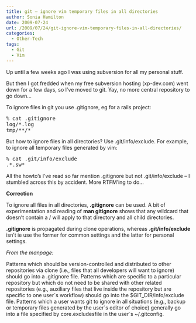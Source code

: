 ```yaml
---
title: git – ignore vim temporary files in all directories
author: Sonia Hamilton
date: 2009-07-24
url: /2009/07/24/git-ignore-vim-temporary-files-in-all-directories/
categories:
  - Other-Tech
tags:
  - Git
  - Vim
---
```

Up until a few weeks ago I was using subversion for all my personal stuff.

<!--more-->

But then I got fredded when my free subversion hosting (xp-dev.com) went down for a few days, so I&#8217;ve moved to git. Yay, no more central repository to go down&#8230;

To ignore files in git you use .gitignore, eg for a rails project:

<pre>% cat .gitignore
log/*.log
tmp/**/*</pre>

But how to ignore files in all directories? Use .git/info/exclude. For example, to ignore all temporary files generated by vim:

<pre>% cat .git/info/exclude
.*.sw*</pre>

All the howto&#8217;s I&#8217;ve read so far mention .gitignore but not .git/info/exclude &#8211; I stumbled across this by accident. More RTFM&#8217;ing to do&#8230;

**Correction**

To ignore all files in all directories, **.gitignore** can be used. A bit of experimentation and reading of **man gitignore** shows that any wildcard that doesn&#8217;t contain a / will apply to that directory and all child directories.

**.gitignore** is propagated during clone operations, whereas **.git/info/exclude** isn’t ie use the former for common settings and the latter for personal settings.

*From the manpage:*

Patterns which should be version-controlled and distributed to other repositories via clone (i.e., files that all developers will want to ignore) should go into a .gitignore file. Patterns which are specific to a particular repository but which do not need to be shared with other related repositories (e.g., auxiliary files that live inside the repository but are specific to one user´s workflow) should go into the $GIT_DIR/info/exclude file. Patterns which a user wants git to ignore in all situations (e.g., backup or temporary files generated by the user´s editor of choice) generally go into a file specified by core.excludesfile in the user´s ~/.gitconfig.
